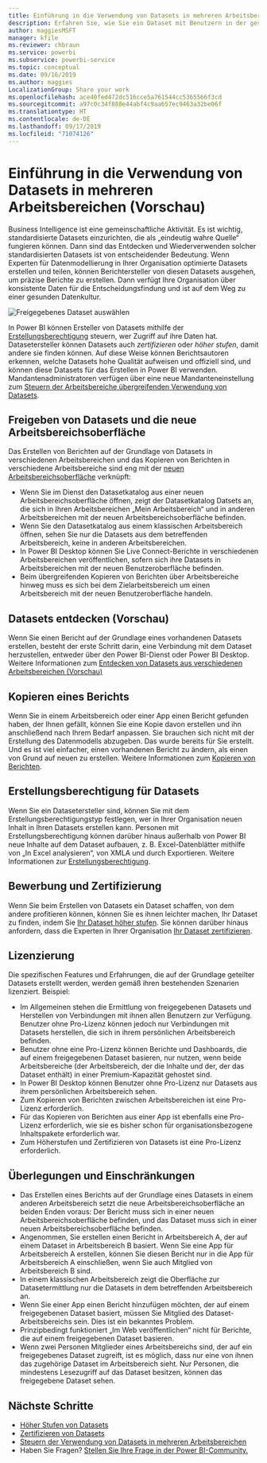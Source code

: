 ```yaml
---
title: Einführung in die Verwendung von Datasets in mehreren Arbeitsbereichen (Vorschau)
description: Erfahren Sie, wie Sie ein Dataset mit Benutzern in der gesamten Organisation teilen können. Dann können diese in ihren eigenen Arbeitsbereichen Berichte erstellen, die auf Ihrem Dataset basieren.
author: maggiesMSFT
manager: kfile
ms.reviewer: chbraun
ms.service: powerbi
ms.subservice: powerbi-service
ms.topic: conceptual
ms.date: 09/16/2019
ms.author: maggies
LocalizationGroup: Share your work
ms.openlocfilehash: ace40fed472dc516cce5a761544cc5365566f3cd
ms.sourcegitcommit: a97c0c34f888e44abf4c9aa657ec9463a32be06f
ms.translationtype: HT
ms.contentlocale: de-DE
ms.lasthandoff: 09/17/2019
ms.locfileid: "71074126"
---
```

# <a name="intro-to-datasets-across-workspaces-preview"></a>Einführung in die Verwendung von Datasets in mehreren Arbeitsbereichen (Vorschau)

Business Intelligence ist eine gemeinschaftliche Aktivität. Es ist wichtig, standardisierte Datasets einzurichten, die als „eindeutig wahre Quelle“ fungieren können. Dann sind das Entdecken und Wiederverwenden solcher standardisierten Datasets ist von entscheidender Bedeutung. Wenn Experten für Datenmodellierung in Ihrer Organisation optimierte Datasets erstellen und teilen, können Berichtersteller von diesen Datasets ausgehen, um präzise Berichte zu erstellen. Dann verfügt Ihre Organisation über konsistente Daten für die Entscheidungsfindung und ist auf dem Weg zu einer gesunden Datenkultur.

![Freigegebenes Dataset auswählen](media/service-datasets-across-workspaces/power-bi-select-shared-dataset.png)

In Power BI können Ersteller von Datasets mithilfe der [Erstellungsberechtigung](service-datasets-build-permissions.md#build-permissions-for-shared-datasets) steuern, wer Zugriff auf ihre Daten hat. Datasetersteller können Datasets auch *zertifizieren* oder *höher stufen*, damit andere sie finden können. Auf diese Weise können Berichtsautoren erkennen, welche Datasets hohe Qualität aufweisen und offiziell sind, und können diese Datasets für das Erstellen in Power BI verwenden. Mandantenadministratoren verfügen über eine neue Mandanteneinstellung zum [Steuern der Arbeitsbereiche übergreifenden Verwendung von Datasets](service-datasets-admin-across-workspaces.md).

## <a name="dataset-sharing-and-the-new-workspace-experience"></a>Freigeben von Datasets und die neue Arbeitsbereichsoberfläche

Das Erstellen von Berichten auf der Grundlage von Datasets in verschiedenen Arbeitsbereichen und das Kopieren von Berichten in verschiedene Arbeitsbereiche sind eng mit der [neuen Arbeitsbereichsoberfläche](service-create-the-new-workspaces.md) verknüpft:

- Wenn Sie im Dienst den Datasetkatalog aus einer neuen Arbeitsbereichsoberfläche öffnen, zeigt der Datasetkatalog Datsets an, die sich in Ihren Arbeitsbereichen „Mein Arbeitsbereich“ und in anderen Arbeitsbereichen mit der neuen Arbeitsbereichsoberfläche befinden. 
- Wenn Sie den Datasetkatalog aus einem klassischen Arbeitsbereich öffnen, sehen Sie nur die Datasets aus dem betreffenden Arbeitsbereich, keine in anderen Arbeitsbereichen.
- In Power BI Desktop können Sie Live Connect-Berichte in verschiedenen Arbeitsbereichen veröffentlichen, sofern sich ihre Datasets in Arbeitsbereichen mit der neuen Benutzeroberfläche befinden.
- Beim übergreifenden Kopieren von Berichten über Arbeitsbereiche hinweg muss es sich bei dem Zielarbeitsbereich um einen Arbeitsbereich mit der neuen Benutzeroberfläche handeln.

## <a name="discover-datasets-preview"></a>Datasets entdecken (Vorschau)

Wenn Sie einen Bericht auf der Grundlage eines vorhandenen Datasets erstellen, besteht der erste Schritt darin, eine Verbindung mit dem Dataset herzustellen, entweder über den Power BI-Dienst oder Power BI Desktop. Weitere Informationen zum [Entdecken von Datasets aus verschiedenen Arbeitsbereichen (Vorschau)](service-datasets-discover-across-workspaces.md)

## <a name="copy-a-report"></a>Kopieren eines Berichts

Wenn Sie in einem Arbeitsbereich oder einer App einen Bericht gefunden haben, der Ihnen gefällt, können Sie eine Kopie davon erstellen und ihn anschließend nach Ihrem Bedarf anpassen. Sie brauchen sich nicht mit der Erstellung des Datenmodells abzugeben. Das wurde bereits für Sie erstellt. Und es ist viel einfacher, einen vorhandenen Bericht zu ändern, als einen von Grund auf neuen zu erstellen. Weitere Informationen zum [Kopieren von Berichten](service-datasets-copy-reports.md).

## <a name="build-permission-for-datasets"></a>Erstellungsberechtigung für Datasets

Wenn Sie ein Datasetersteller sind, können Sie mit dem Erstellungsberechtigungstyp festlegen, wer in Ihrer Organisation neuen Inhalt in Ihren Datasets erstellen kann. Personen mit Erstellungsberechtigung können darüber hinaus außerhalb von Power BI neue Inhalte auf dem Dataset aufbauen, z. B. Excel-Datenblätter mithilfe von „In Excel analysieren“, von XMLA und durch Exportieren. Weitere Informationen zur [Erstellungsberechtigung](service-datasets-build-permissions.md#build-permissions-for-shared-datasets).

## <a name="promotion-and-certification"></a>Bewerbung und Zertifizierung

Wenn Sie beim Erstellen von Datasets ein Dataset schaffen, von dem andere profitieren können, können Sie es ihnen leichter machen, Ihr Dataset zu finden, indem Sie [Ihr Dataset höher stufen](service-datasets-promote.md). Sie können darüber hinaus anfordern, dass die Experten in Ihrer Organisation [Ihr Dataset zertifizieren](service-datasets-certify.md).

## <a name="licensing"></a>Lizenzierung

Die spezifischen Features und Erfahrungen, die auf der Grundlage geteilter Datasets erstellt werden, werden gemäß ihren bestehenden Szenarien lizenziert. Beispiel:

- Im Allgemeinen stehen die Ermittlung von freigegebenen Datasets und Herstellen von Verbindungen mit ihnen allen Benutzern zur Verfügung. Benutzer ohne Pro-Lizenz können jedoch nur Verbindungen mit Datasets herstellen, die sich in ihrem persönlichen Arbeitsbereich befinden.
- Benutzer ohne eine Pro-Lizenz können Berichte und Dashboards, die auf einem freigegebenen Dataset basieren, nur nutzen, wenn beide Arbeitsbereiche (der Arbeitsbereich, der die Inhalte und der, der das Dataset enthält) in einer Premium-Kapazität gehostet sind.
- In Power BI Desktop können Benutzer ohne Pro-Lizenz nur Datasets aus ihrem persönlichen Arbeitsbereich sehen.
- Zum Kopieren von Berichten zwischen Arbeitsbereichen ist eine Pro-Lizenz erforderlich.
- Für das Kopieren von Berichten aus einer App ist ebenfalls eine Pro-Lizenz erforderlich, wie sie es bisher schon für organisationsbezogene Inhaltspakete erforderlich war.
- Zum Höherstufen und Zertifizieren von Datasets ist eine Pro-Lizenz erforderlich.

## <a name="considerations-and-limitations"></a>Überlegungen und Einschränkungen

- Das Erstellen eines Berichts auf der Grundlage eines Datasets in einem anderen Arbeitsbereich setzt die neue Arbeitsbereichsoberfläche an beiden Enden voraus: Der Bericht muss sich in einer neuen Arbeitsbereichsoberfläche befinden, und das Dataset muss sich in einer neuen Arbeitsbereichsoberfläche befinden.
- Angenommen, Sie erstellen einen Bericht in Arbeitsbereich A, der auf einem Dataset in Arbeitsbereich B basiert. Wenn Sie eine App für Arbeitsbereich A erstellen, können Sie diesen Bericht nur in die App für Arbeitsbereich A einschließen, wenn Sie auch Mitglied von Arbeitsbereich B sind.
- In einem klassischen Arbeitsbereich zeigt die Oberfläche zur Datasetermittlung nur die Datasets in dem betreffenden Arbeitsbereich an.
- Wenn Sie einer App einen Bericht hinzufügen möchten, der auf einem freigegebenen Dataset basiert, müssen Sie Mitglied des Dataset-Arbeitsbereichs sein. Dies ist ein bekanntes Problem.
- Prinzipbedingt funktioniert „Im Web veröffentlichen“ nicht für Berichte, die auf einem freigegebenen Dataset basieren.
- Wenn zwei Personen Mitglieder eines Arbeitsbereichs sind, der auf ein freigegebenes Dataset zugreift, ist es möglich, dass nur eine von ihnen das zugehörige Dataset im Arbeitsbereich sieht. Nur Personen, die mindestens Lesezugriff auf das Dataset besitzen, können das freigegebene Dataset sehen. 

## <a name="next-steps"></a>Nächste Schritte

- [Höher Stufen von Datasets](service-datasets-promote.md)
- [Zertifizieren von Datasets](service-datasets-certify.md)
- [Steuern der Verwendung von Datasets in mehreren Arbeitsbereichen](service-datasets-admin-across-workspaces.md)
- Haben Sie Fragen? [Stellen Sie Ihre Frage in der Power BI-Community.](http://community.powerbi.com/)
